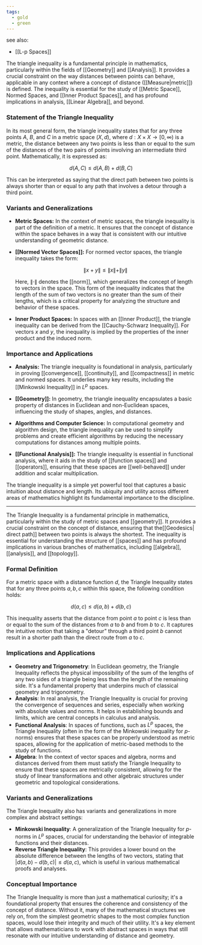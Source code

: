 ```yaml
---
tags:
  - gold
  - green
---
```

see also:
- [[L-p Spaces]]

The triangle inequality is a fundamental principle in mathematics, particularly within the fields of [[Geometry]] and [[Analysis]]. It provides a crucial constraint on the way distances between points can behave, applicable in any context where a concept of distance ([[Measure|metric]]) is defined. The inequality is essential for the study of [[Metric Space]], Normed Spaces, and [[Inner Product Spaces]], and has profound implications in analysis, [[Linear Algebra]], and beyond.

### Statement of the Triangle Inequality

In its most general form, the triangle inequality states that for any three points $A$, $B$, and $C$ in a metric space $(X, d)$, where $d: X \times X \rightarrow [0, \infty)$ is a metric, the distance between any two points is less than or equal to the sum of the distances of the two pairs of points involving an intermediate third point. Mathematically, it is expressed as:

$$d(A, C) \leq d(A, B) + d(B, C)$$

This can be interpreted as saying that the direct path between two points is always shorter than or equal to any path that involves a detour through a third point.

### Variants and Generalizations

- **Metric Spaces:** In the context of metric spaces, the triangle inequality is part of the definition of a metric. It ensures that the concept of distance within the space behaves in a way that is consistent with our intuitive understanding of geometric distance.

- **[[Normed Vector Spaces]]:** For normed vector spaces, the triangle inequality takes the form:

  $$\|x + y\| \leq \|x\| + \|y\|$$

  Here, $\|\cdot\|$ denotes the [[norm]], which generalizes the concept of length to vectors in the space. This form of the inequality indicates that the length of the sum of two vectors is no greater than the sum of their lengths, which is a critical property for analyzing the structure and behavior of these spaces.

- **Inner Product Spaces:** In spaces with an [[Inner Product]], the triangle inequality can be derived from the [[Cauchy-Schwarz Inequality]]. For vectors $x$ and $y$, the inequality is implied by the properties of the inner product and the induced norm.

### Importance and Applications

- **Analysis:** The triangle inequality is foundational in analysis, particularly in proving [[convergence]], [[continuity]], and [[compactness]] in metric and normed spaces. It underlies many key results, including the [[Minkowski Inequality]] in $L^p$ spaces.

- **[[Geometry]]:** In geometry, the triangle inequality encapsulates a basic property of distances in Euclidean and non-Euclidean spaces, influencing the study of shapes, angles, and distances.

- **Algorithms and Computer Science:** In computational geometry and algorithm design, the triangle inequality can be used to simplify problems and create efficient algorithms by reducing the necessary computations for distances among multiple points.

- **[[Functional Analysis]]:** The triangle inequality is essential in functional analysis, where it aids in the study of [[function spaces]] and [[operators]], ensuring that these spaces are [[well-behaved]] under addition and scalar multiplication.

The triangle inequality is a simple yet powerful tool that captures a basic intuition about distance and length. Its ubiquity and utility across different areas of mathematics highlight its fundamental importance to the discipline.

---

The Triangle Inequality is a fundamental principle in mathematics, particularly within the study of metric spaces and [[geometry]]. It provides a crucial constraint on the concept of distance, ensuring that the[[Geodesics| direct path]] between two points is always the shortest. The inequality is essential for understanding the structure of [[spaces]] and has profound implications in various branches of mathematics, including [[algebra]], [[analysis]], and [[topology]].

### Formal Definition

For a metric space with a distance function $d$, the Triangle Inequality states that for any three points $a, b, c$ within this space, the following condition holds:

$$
d(a, c) \leq d(a, b) + d(b, c)
$$

This inequality asserts that the distance from point $a$ to point $c$ is less than or equal to the sum of the distances from $a$ to $b$ and from $b$ to $c$. It captures the intuitive notion that taking a "detour" through a third point $b$ cannot result in a shorter path than the direct route from $a$ to $c$.

### Implications and Applications

- **Geometry and Trigonometry**: In Euclidean geometry, the Triangle Inequality reflects the physical impossibility of the sum of the lengths of any two sides of a triangle being less than the length of the remaining side. It's a fundamental property that underpins much of classical geometry and trigonometry.
- **Analysis**: In real analysis, the Triangle Inequality is crucial for proving the convergence of sequences and series, especially when working with absolute values and norms. It helps in establishing bounds and limits, which are central concepts in calculus and analysis.
- **Functional Analysis**: In spaces of functions, such as $L^p$ spaces, the Triangle Inequality (often in the form of the Minkowski inequality for $p$-norms) ensures that these spaces can be properly understood as metric spaces, allowing for the application of metric-based methods to the study of functions.
- **Algebra**: In the context of vector spaces and algebra, norms and distances derived from them must satisfy the Triangle Inequality to ensure that these spaces are metrically consistent, allowing for the study of linear transformations and other algebraic structures under geometric and topological considerations.

### Variants and Generalizations

The Triangle Inequality also has variants and generalizations in more complex and abstract settings:

- **Minkowski Inequality**: A generalization of the Triangle Inequality for $p$-norms in $L^p$ spaces, crucial for understanding the behavior of integrable functions and their distances.
- **Reverse Triangle Inequality**: This provides a lower bound on the absolute difference between the lengths of two vectors, stating that $|d(a, b) - d(b, c)| \leq d(a, c)$, which is useful in various mathematical proofs and analyses.

### Conceptual Importance

The Triangle Inequality is more than just a mathematical curiosity; it's a foundational property that ensures the coherence and consistency of the concept of distance. Without it, many of the mathematical structures we rely on, from the simplest geometric shapes to the most complex function spaces, would lose their integrity and much of their utility. It's a key element that allows mathematicians to work with abstract spaces in ways that still resonate with our intuitive understanding of distance and geometry.
